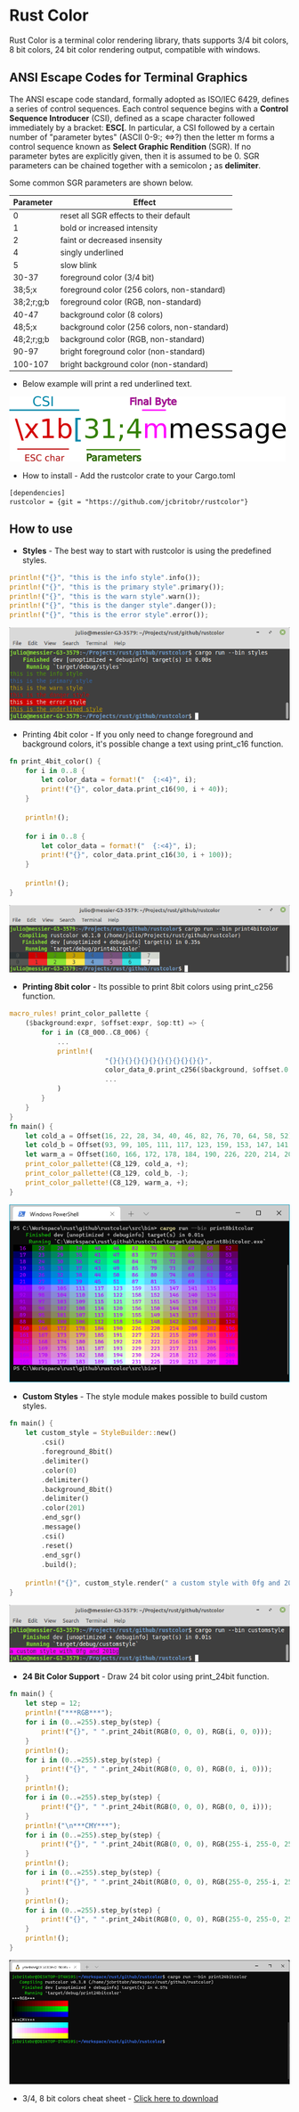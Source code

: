  # Rust Color
Rust Color is a terminal color rendering library,
thats supports 3/4 bit colors, 8 bit colors, 24 bit color
rendering output, compatible with windows.

## ANSI Escape Codes for Terminal Graphics
The ANSI escape code standard, formally adopted as ISO/IEC 6429, defines a series of control sequences.
Each control sequence begins with a **Control Sequence Introducer** (CSI), defined as a scape character
followed immediately by a bracket: **ESC[**. In particular, a CSI followed by a certain number of "parameter bytes"
(ASCII 0-9:; <=>?) then the letter m forms a control sequence known as **Select Graphic Rendition** (SGR). If no
parameter bytes are explicitly given, then it is assumed to be 0. SGR parameters can be chained together with a semicolon **;**
as **delimiter**.

Some common SGR parameters are shown below.

|Parameter | Effect|
|- | -|
|0 | reset all SGR effects to their default|
|1 | bold or increased intensity|
|2 | faint or decreased insensity|
|4 | singly underlined|
|5 | slow blink|
|30-37 | foreground color (3/4 bit)|
|38;5;x | foreground color (256 colors, non-standard)|
|38;2;r;g;b | foreground color (RGB, non-standard)|
|40-47 | background color (8 colors)|
|48;5;x | background color (256 colors, non-standard)|
|48;2;r;g;b | background color (RGB, non-standard)|
|90-97 | bright foreground color (non-standard)|
|100-107 | bright background color (non-standard)|



* Below example will print a red underlined text.

![sgi](thumbs/asciimessage.png)


* How to install - Add the rustcolor crate to your Cargo.toml 


```
[dependencies]
rustcolor = {git = "https://github.com/jcbritobr/rustcolor"}
```
## How to use
* **Styles** - The best way to start with rustcolor is using the predefined styles.
```rust
println!("{}", "this is the info style".info());
println!("{}", "this is the primary style".primary());
println!("{}", "this is the warn style".warn());
println!("{}", "this is the danger style".danger());
println!("{}", "this is the error style".error());
```
![styles](thumbs/styles.png)

* Printing 4bit color - If you only need to change foreground and background colors, it's possible change a text using print_c16 function.
```rust
fn print_4bit_color() {
    for i in 0..8 {
        let color_data = format!("  {:<4}", i);
        print!("{}", color_data.print_c16(90, i + 40));
    }

    println!();

    for i in 0..8 {
        let color_data = format!("  {:<4}", i);
        print!("{}", color_data.print_c16(30, i + 100));
    }

    println!();
}
```
![color4bit](thumbs/color4bit.png)

* **Printing 8bit color** - Its possible to print 8bit colors using print_c256 function.
```rust
macro_rules! print_color_pallette {
    ($background:expr, $offset:expr, $op:tt) => {
        for i in (C8_000..C8_006) {
            ...
            println!(
                        "{}{}{}{}{}{}{}{}{}{}{}{}",
                        color_data_0.print_c256($background, $offset.0 $op i),
                        ...
            )
        }
    }
}
fn main() {
    let cold_a = Offset(16, 22, 28, 34, 40, 46, 82, 76, 70, 64, 58, 52);
    let cold_b = Offset(93, 99, 105, 111, 117, 123, 159, 153, 147, 141, 135, 129);
    let warm_a = Offset(160, 166, 172, 178, 184, 190, 226, 220, 214, 208, 202, 196);
    print_color_pallette!(C8_129, cold_a, +);
    print_color_pallette!(C8_129, cold_b, -);
    print_color_pallette!(C8_129, warm_a, +);
}
```
![color8bit](thumbs/color8bit.png)

* **Custom Styles** - The style module makes possible to build custom styles.
```rust
fn main() {
    let custom_style = StyleBuilder::new()
        .csi()
        .foreground_8bit()
        .delimiter()
        .color(0)
        .delimiter()
        .background_8bit()
        .delimiter()
        .color(201)
        .end_sgr()
        .message()
        .csi()
        .reset()
        .end_sgr()
        .build();
    
    println!("{}", custom_style.render(" a custom style with 0fg and 201bg "));
}
```


![custom style](thumbs/custom_style.png)

* **24 Bit Color Support** - Draw 24 bit color using print_24bit function.
```rust
fn main() {
    let step = 12;
    println!("***RGB***");
    for i in (0..=255).step_by(step) {
        print!("{}", " ".print_24bit(RGB(0, 0, 0), RGB(i, 0, 0)));
    }
    println!();
    for i in (0..=255).step_by(step) {
        print!("{}", " ".print_24bit(RGB(0, 0, 0), RGB(0, i, 0)));
    }
    println!();
    for i in (0..=255).step_by(step) {
        print!("{}", " ".print_24bit(RGB(0, 0, 0), RGB(0, 0, i)));
    }
    println!("\n***CMY***");
    for i in (0..=255).step_by(step) {
        print!("{}", " ".print_24bit(RGB(0, 0, 0), RGB(255-i, 255-0, 255-0)));
    }
    println!();
    for i in (0..=255).step_by(step) {
        print!("{}", " ".print_24bit(RGB(0, 0, 0), RGB(255-0, 255-i, 255-0)));
    }
    println!();
    for i in (0..=255).step_by(step) {
        print!("{}", " ".print_24bit(RGB(0, 0, 0), RGB(255-0, 255-0, 255-i)));
    }
    println!();
}
```
![custom style](thumbs/print24bitcolor.png)

* 3/4, 8 bit colors cheat sheet - [Click here to download](thumbs/xterm_256color_chart.svg)
